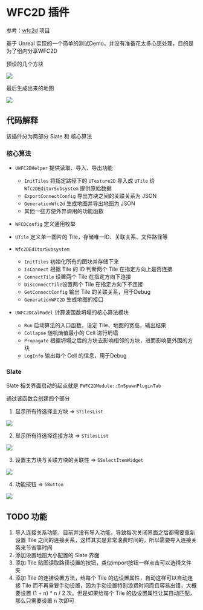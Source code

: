 # WFC2D 插件

参考：[wfc2d](https://anseyuyin.github.io/wfc2D/demos/2DMapEditor/) 项目

基于 Unreal 实现的一个简单的测试Demo，并没有准备花太多心思处理，目的是为了组内分享WFC2D

预设的几个方块

![](Images/Tilies.png)

最后生成出来的地图

![](Images/FinalMap.png)

## 代码解释

该插件分为两部分 Slate 和 核心算法

### 核心算法

- `UWFC2DHelper` 提供读取、导入、导出功能
  - `InitTiles` 将指定路径下的 `UTexture2D` 导入成 `UTile` 给 `Wfc2DEditorSubsystem` 提供原始数据
  - `ExportConnectConfig` 导出方块之间的关联关系为 JSON
  - `GenerationWfc2d` 生成地图并导出地图为 JSON
  - 其他一些方便外界调用的功能函数

- `WFCDConfig` 定义通用枚举 

- `UTile` 定义单一图片的 Tile，存储唯一ID、关联关系、文件路径等

- `Wfc2DEditorSubsystem`
  - `InitTiles` 初始化所有的图块并存储下来
  - `IsConnect` 根据 Tile 的 ID 判断两个 Tile 在指定方向上是否连接
  - `ConnectTile` 设置两个 Tile 在指定方向下连接
  - `DisconnectTile`设置两个 Tile 在指定方向下不连接
  - `GetConnectConfig` 输出 Tile 的关联关系，用于Debug
  - `GenerationWFC2D` 生成地图的接口

- `UWFC2DCalModel` 计算波函数坍塌的核心算法模块
  - `Run` 启动算法的入口函数，设定 Tile、地图的宽高，输出结果
  - `Collapse` 随机熵值最小的 Cell 进行坍塌
  - `Propagate` 根据坍塌之后的方块去影响相邻的方块，进而影响更外围的方块
  - `LogInfo` 输出每个 Cell 的信息，用于Debug

### Slate

Slate 相关界面启动的起点就是 `FWFC2DModule::OnSpawnPluginTab`

通过该函数会创建四个部分

1. 显示所有待选择主方块 => `STilesList`

![](Images/001.png)

2. 显示所有待选择连接方块 => `STilesList`

![](Images/002.png)

3. 设置主方块与关联方块的关联性 => `SSelectItemWidget`

![](Images/003.png)

4. 功能按钮 => `SButton`

![](Images/004.png)


## TODO 功能

1. 导入连接关系功能，目前并没有导入功能，导致每次关闭界面之后都需要重新设置 Tile 之间的连接关系，这样其实是非常浪费时间的，所以需要导入连接关系来节省事时间
2. 添加设置地图大小配置的 Slate 界面
3. 添加 Tile 贴图读取路径设置的按钮，类似import按钮一样点击可以选择文件夹
4. 添加 Tile 的连接设置方法，给每个 Tile 的边设置属性，自动这样可以自动连接 Tile 而不再需要手动设置，因为手动设置特别浪费时间而且容易出错，大概要设置 (1 + n) * n / 2 次。但是如果给每个 Tile 的边设置属性让其自动匹配，那么只需要设置 n 次即可

